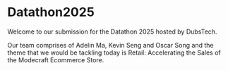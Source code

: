 # Datathon2025 #

Welcome to our submission for the Datathon 2025 hosted by DubsTech. 

Our team comprises of Adelin Ma, Kevin Seng and Oscar Song and the theme that we would be tackling today is Retail: Accelerating the Sales of the Modecraft Ecommerce Store.

